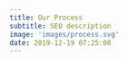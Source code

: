 ```yaml
---
title: Our Process
subtitle: SEO description
image: 'images/process.svg'
date: 2019-12-19 07:25:08
---
```

